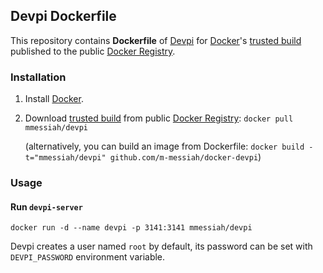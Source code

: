 ## Devpi Dockerfile


This repository contains **Dockerfile** of [Devpi](http://doc.devpi.net/) for [Docker](https://www.docker.io/)'s [trusted build](https://index.docker.io/u/mmessiah/devpi/) published to the public [Docker Registry](https://index.docker.io/).


### Installation

1. Install [Docker](https://www.docker.io/).

2. Download [trusted build](https://index.docker.io/u/mmessiah/devpi/) from public [Docker Registry](https://index.docker.io/): `docker pull mmessiah/devpi`

   (alternatively, you can build an image from Dockerfile: `docker build -t="mmessiah/devpi" github.com/m-messiah/docker-devpi`)


### Usage

#### Run `devpi-server`

    docker run -d --name devpi -p 3141:3141 mmessiah/devpi

Devpi creates a user named `root` by default, its password can be set with
`DEVPI_PASSWORD` environment variable.
